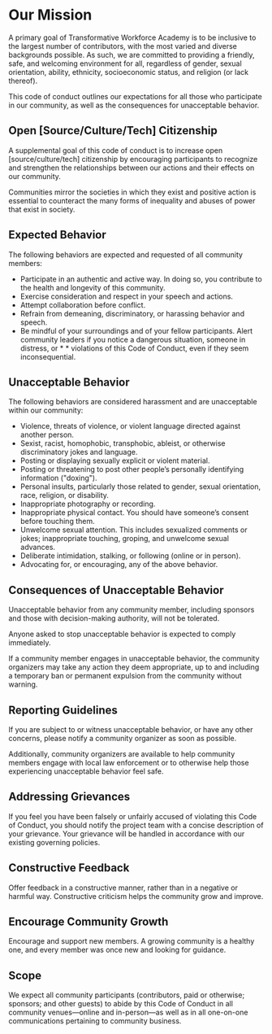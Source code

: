 # Our Mission

A primary goal of Transformative Workforce Academy is to be inclusive to the largest number of contributors, with the most varied and diverse backgrounds possible. As such, we are committed to providing a friendly, safe, and welcoming environment for all, regardless of gender, sexual orientation, ability, ethnicity, socioeconomic status, and religion (or lack thereof).

This code of conduct outlines our expectations for all those who participate in our community, as well as the consequences for unacceptable behavior.

## Open [Source/Culture/Tech] Citizenship
A supplemental goal of this code of conduct is to increase open [source/culture/tech] citizenship by encouraging participants to recognize and strengthen the relationships between our actions and their effects on our community.

Communities mirror the societies in which they exist and positive action is essential to counteract the many forms of inequality and abuses of power that exist in society.

## Expected Behavior

The following behaviors are expected and requested of all community members:

* Participate in an authentic and active way. In doing so, you contribute to the health and longevity of this community.
* Exercise consideration and respect in your speech and actions.
* Attempt collaboration before conflict.
* Refrain from demeaning, discriminatory, or harassing behavior and speech.
* Be mindful of your surroundings and of your fellow participants. Alert community leaders if you notice a dangerous situation, someone in distress, or * * violations of this Code of Conduct, even if they seem inconsequential.

## Unacceptable Behavior

The following behaviors are considered harassment and are unacceptable within our community:

* Violence, threats of violence, or violent language directed against another person.
* Sexist, racist, homophobic, transphobic, ableist, or otherwise discriminatory jokes and language.
* Posting or displaying sexually explicit or violent material.
* Posting or threatening to post other people’s personally identifying information ("doxing").
* Personal insults, particularly those related to gender, sexual orientation, race, religion, or disability.
* Inappropriate photography or recording.
* Inappropriate physical contact. You should have someone’s consent before touching them.
* Unwelcome sexual attention. This includes sexualized comments or jokes; inappropriate touching, groping, and unwelcome sexual advances.
* Deliberate intimidation, stalking, or following (online or in person).
* Advocating for, or encouraging, any of the above behavior.

## Consequences of Unacceptable Behavior

Unacceptable behavior from any community member, including sponsors and those with decision-making authority, will not be tolerated.

Anyone asked to stop unacceptable behavior is expected to comply immediately.

If a community member engages in unacceptable behavior, the community organizers may take any action they deem appropriate, up to and including a temporary ban or permanent expulsion from the community without warning.

## Reporting Guidelines

If you are subject to or witness unacceptable behavior, or have any other concerns, please notify a community organizer as soon as possible.

Additionally, community organizers are available to help community members engage with local law enforcement or to otherwise help those experiencing unacceptable behavior feel safe.

## Addressing Grievances

If you feel you have been falsely or unfairly accused of violating this Code of Conduct, you should notify the project team with a concise description of your grievance. Your grievance will be handled in accordance with our existing governing policies.

## Constructive Feedback

Offer feedback in a constructive manner, rather than in a negative or harmful way. Constructive criticism helps the community grow and improve.

## Encourage Community Growth

Encourage and support new members. A growing community is a healthy one, and every member was once new and looking for guidance.

## Scope

We expect all community participants (contributors, paid or otherwise; sponsors; and other guests) to abide by this Code of Conduct in all community venues—online and in-person—as well as in all one-on-one communications pertaining to community business.